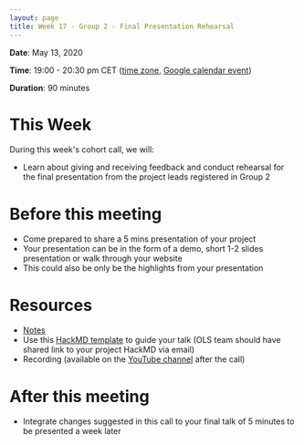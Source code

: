 ```yaml
---
layout: page
title: Week 17 - Group 2 - Final Presentation Rehearsal
---
```


**Date**: May 13, 2020

**Time**: 19:00 - 20:30 pm CET ([time zone](https://arewemeetingyet.com/Berlin/2020-05-13/19:00/OLS-1%20Cohort%20Call%20(Week%2017)), [Google calendar event](https://calendar.google.com/event?action=TEMPLATE&tmeid=Xzg5MzNjY2E0ODkyazJiYTU4NHBqYWI5azcwbzQ2YjlwNzByajBiOW03MTJqOGMxbTZkMmo0Z2kxNm8gYWd0cXA1Z2NyNXYycHBnNm5hZmtzMDlxbWNAZw&tmsrc=agtqp5gcr5v2ppg6nafks09qmc%40group.calendar.google.com))

**Duration**: 90 minutes

# This Week

During this week's cohort call, we will:
- Learn about giving and receiving feedback and conduct rehearsal for the final presentation from the project leads registered in Group 2 

# Before this meeting
- Come prepared to share a 5 mins presentation of your project 
- Your presentation can be in the form of a demo, short 1-2 slides presentation or walk through your website
- This could also be only be the highlights from your presentation

# Resources
- [Notes](https://docs.google.com/document/d/1PG3jXV1A9OjFR1EEZ0rNafbD-oJdp3R4rGL2VzPbAaA/edit?usp=sharing)
- Use this [HackMD template](https://hackmd.io/@malvikasharan/BJqVPw5wL) to guide your talk (OLS team should have shared link to your project HackMD via email)
- Recording (available on the [YouTube channel](https://www.youtube.com/channel/UCs12-ZgnDJOWIWN3Vo1XHXA/) after the call)

# After this meeting
- Integrate changes suggested in this call to your final talk of 5 minutes to be presented a week later
